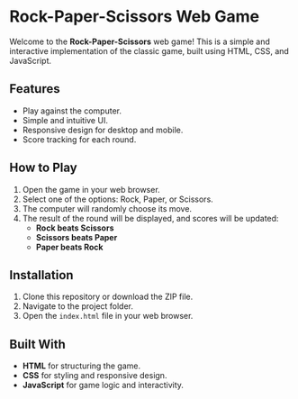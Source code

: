 # Rock-Paper-Scissors Web Game

Welcome to the **Rock-Paper-Scissors** web game! This is a simple and interactive implementation of the classic game, built using HTML, CSS, and JavaScript.

## Features

-   Play against the computer.
-   Simple and intuitive UI.
-   Responsive design for desktop and mobile.
-   Score tracking for each round.

## How to Play

1. Open the game in your web browser.
2. Select one of the options: Rock, Paper, or Scissors.
3. The computer will randomly choose its move.
4. The result of the round will be displayed, and scores will be updated:
    - **Rock beats Scissors**
    - **Scissors beats Paper**
    - **Paper beats Rock**

## Installation

1. Clone this repository or download the ZIP file.
2. Navigate to the project folder.
3. Open the `index.html` file in your web browser.

## Built With

-   **HTML** for structuring the game.
-   **CSS** for styling and responsive design.
-   **JavaScript** for game logic and interactivity.
